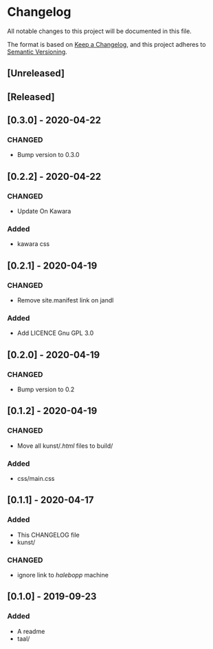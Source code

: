 # Changelog
All notable changes to this project will be documented in this file.

The format is based on [Keep a Changelog](https://keepachangelog.com/en/1.0.0/),
and this project adheres to [Semantic Versioning](https://semver.org/spec/v2.0.0.html).

## [Unreleased]

## [Released]

## [0.3.0] - 2020-04-22
### CHANGED
- Bump version to 0.3.0

## [0.2.2] - 2020-04-22
### CHANGED
- Update On Kawara
### Added
- kawara css

## [0.2.1] - 2020-04-19
### CHANGED
- Remove site.manifest link on jandl
### Added
- Add LICENCE Gnu GPL 3.0

## [0.2.0] - 2020-04-19
### CHANGED
- Bump version to 0.2

## [0.1.2] - 2020-04-19
### CHANGED
- Move all kunst/*.html* files to build/
### Added
- css/main.css

## [0.1.1] - 2020-04-17
### Added
- This CHANGELOG file 
- kunst/
### CHANGED
- ignore link to _halebopp_ machine

## [0.1.0] - 2019-09-23 
### Added
- A readme
- taal/
